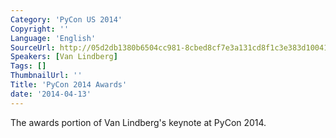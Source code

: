 ```yaml
---
Category: 'PyCon US 2014'
Copyright: ''
Language: 'English'
SourceUrl: http://05d2db1380b6504cc981-8cbed8cf7e3a131cd8f1c3e383d10041.r93.cf2.rackcdn.com/pycon-us-2014/pycon2014_awards.mp4
Speakers: [Van Lindberg]
Tags: []
ThumbnailUrl: ''
Title: 'PyCon 2014 Awards'
date: '2014-04-13'
---
```

The awards portion of Van Lindberg's keynote at PyCon 2014.